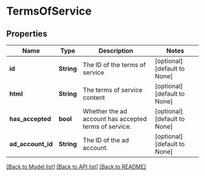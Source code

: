 # TermsOfService

## Properties
Name | Type | Description | Notes
------------ | ------------- | ------------- | -------------
**id** | **String** | The ID of the terms of service | [optional] [default to None]
**html** | **String** | The terms of service content | [optional] [default to None]
**has_accepted** | **bool** | Whether the ad account has accepted terms of service. | [optional] [default to None]
**ad_account_id** | **String** | The ID of the ad account. | [optional] [default to None]

[[Back to Model list]](../README.md#documentation-for-models) [[Back to API list]](../README.md#documentation-for-api-endpoints) [[Back to README]](../README.md)


